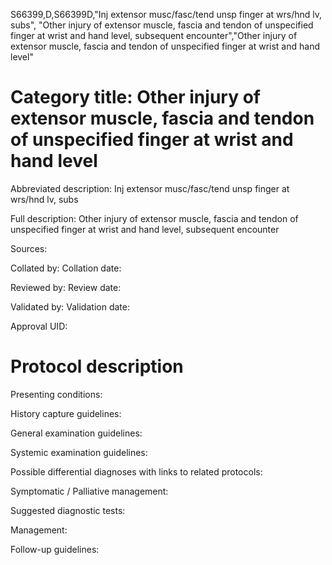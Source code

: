 S66399,D,S66399D,"Inj extensor musc/fasc/tend unsp finger at wrs/hnd lv, subs", "Other injury of extensor muscle, fascia and tendon of unspecified finger at wrist and hand level, subsequent encounter","Other injury of extensor muscle, fascia and tendon of unspecified finger at wrist and hand level"
# Category title: Other injury of extensor muscle, fascia and tendon of unspecified finger at wrist and hand level

Abbreviated description: Inj extensor musc/fasc/tend unsp finger at wrs/hnd lv, subs

Full description: Other injury of extensor muscle, fascia and tendon of unspecified finger at wrist and hand level, subsequent encounter

Sources:

Collated by:
Collation date:

Reviewed by:
Review date:

Validated by:
Validation date:

Approval UID:

# Protocol description

Presenting conditions:

History capture guidelines:

General examination guidelines:

Systemic examination guidelines:

Possible differential diagnoses with links to related protocols:

Symptomatic / Palliative management:

Suggested diagnostic tests:

Management:

Follow-up guidelines:
